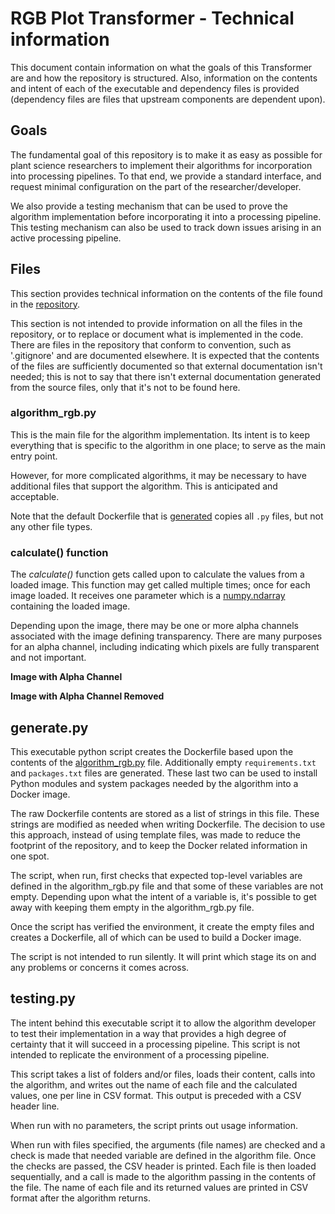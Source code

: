 # RGB Plot Transformer - Technical information

This document contain information on what the goals of this Transformer are and how the repository is structured.
Also, information on the contents and intent of each of the executable and dependency files is provided (dependency files are files that upstream components are dependent upon).

## Goals

The fundamental goal of this repository is to make it as easy as possible for plant science researchers to implement their algorithms for incorporation into processing pipelines.
To that end, we provide a standard interface, and request minimal configuration on the part of the researcher/developer.

We also provide a testing mechanism that can be used to prove the algorithm implementation before incorporating it into a processing pipeline.
This testing mechanism can also be used to track down issues arising in an active processing pipeline.

## Files

This section provides technical information on the contents of the file found in the [repository](https://github.com/AgPipeline/template-rgb-plot).

This section is not intended to provide information on all the files in the repository, or to replace or document what is implemented in the code.
There are files in the repository that conform to convention, such as '.gitignore' and are documented elsewhere.
It is expected that the contents of the files are sufficiently documented so that external documentation isn't needed; this is not to say that there isn't external documentation generated from the source files, only that it's not to be found here.

### algorithm_rgb.py <a name="algorithm_rgb" />

This is the main file for the algorithm implementation.
Its intent is to keep everything that is specific to the algorithm in one place; to serve as the main entry point.

However, for more complicated algorithms, it may be necessary to have additional files that support the algorithm.
This is anticipated and acceptable.

Note that the default Dockerfile that is [generated](#generate) copies all `.py` files, but not any other file types.

### calculate() function

The _calculate()_ function gets called upon to calculate the values from a loaded image.
This function may get called multiple times; once for each image loaded.
It receives one parameter which is a [numpy.ndarray](https://numpy.org/doc/stable/reference/generated/numpy.ndarray.html) containing the loaded image.

Depending upon the image, there may be one or more alpha channels associated with the image defining transparency.
There are many purposes for an alpha channel, including indicating which pixels are fully transparent and not important.

**Image with Alpha Channel** \
<img href="https://user-images.githubusercontent.com/45463434/94734883-b8d80880-031e-11eb-87ec-5509cc2665d1.png" />

**Image with Alpha Channel Removed** \
<img href="https://user-images.githubusercontent.com/45463434/94734957-db6a2180-031e-11eb-9d88-647fbf40a86a.png" />

## generate.py <a name="generate" />

This executable python script creates the Dockerfile based upon the contents of the [algorithm_rgb.py](#algorithm_rgb) file.
Additionally empty `requirements.txt` and `packages.txt` files are generated.
These last two can be used to install Python modules and system packages needed by the algorithm into a Docker image.

The raw Dockerfile contents are stored as a list of strings in this file.
These strings are modified as needed when writing Dockerfile.
The decision to use this approach, instead of using template files, was made to reduce the footprint of the repository, and to keep the Docker related information in one spot.

The script, when run, first checks that expected top-level variables are defined in the algorithm_rgb.py file and that some of these variables are not empty.
Depending upon what the intent of a variable is, it's possible to get away with keeping them empty in the algorithm_rgb.py file.

Once the script has verified the environment, it create the empty files and creates a Dockerfile, all of which can be used to build a Docker image.

The script is not intended to run silently.
It will print which stage its on and any problems or concerns it comes across.

## testing.py <a name="testing" />

The intent behind this executable script it to allow the algorithm developer to test their implementation in a way that provides a high degree of certainty that it will succeed in a processing pipeline.
This script is not intended to replicate the environment of a processing pipeline. 

This script takes a list of folders and/or files, loads their content, calls into the algorithm, and writes out the name of each file and the calculated values, one per line in CSV format.
This output is preceded with a CSV header line.

When run with no parameters, the script prints out usage information.

When run with files specified, the arguments (file names) are checked and a check is made that needed variable are defined in the algorithm file.
Once the checks are passed, the CSV header is printed.
Each file is then loaded sequentially, and a call is made to the algorithm passing in the contents of the file.
The name of each file and its returned values are printed in CSV format after the algorithm returns.
